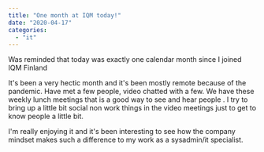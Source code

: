 ```yaml
---
title: "One month at IQM today!"
date: "2020-04-17"
categories: 
  - "it"
---
```


Was reminded that today was exactly one calendar month since I joined IQM Finland

It's been a very hectic month and it's been mostly remote because of the pandemic. Have met a few people, video chatted with a few. We have these weekly lunch meetings that is a good way to see and hear people . I try to bring up a little bit social non work things in the video meetings just to get to know people a little bit.

I'm really enjoying it and it's been interesting to see how the company mindset makes such a difference to my work as a sysadmin/it specialist.
